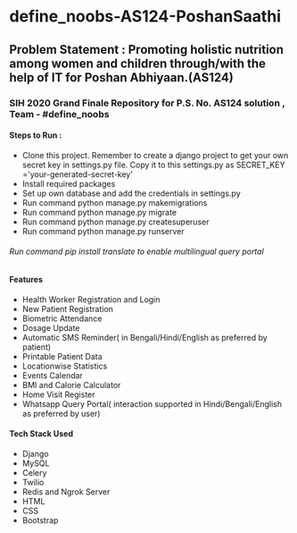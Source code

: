 # define_noobs-AS124-PoshanSaathi
## Problem Statement : Promoting holistic nutrition among women and children through/with the help of IT for Poshan Abhiyaan.(AS124)

### SIH 2020 Grand Finale Repository for P.S. No. AS124 solution , Team - #define_noobs


#### Steps to Run :
- Clone this project. Remember to create a django project to get your own secret key in settings.py file. Copy it to this settings.py as SECRET_KEY ='your-generated-secret-key'
- Install required packages
- Set up own database and add the credentials in settings.py
- Run command python manage.py makemigrations
- Run command python manage.py migrate
- Run command python manage.py createsuperuser
- Run command python manage.py runserver
###### Run command pip install translate to enable multilingual query portal

#### Features

- Health Worker Registration and Login
- New Patient Registration
- Biometric Attendance
- Dosage Update
- Automatic SMS Reminder( in Bengali/Hindi/English as preferred by patient)
- Printable Patient Data
- Locationwise Statistics
- Events Calendar
- BMI and Calorie Calculator
- Home Visit Register
- Whatsapp Query Portal( interaction supported in Hindi/Bengali/English as preferred by user)

#### Tech Stack Used

- Django
- MySQL
- Celery
- Twilio
- Redis and Ngrok Server
- HTML
- CSS
- Bootstrap
